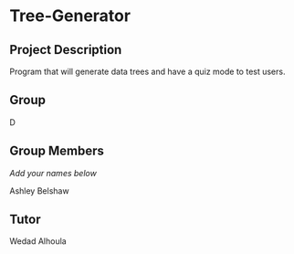 # Tree-Generator
## Project Description
Program that will generate data trees and have a quiz mode to test users.
## Group
D
## Group Members
*Add your names below*

Ashley Belshaw
## Tutor
Wedad Alhoula

